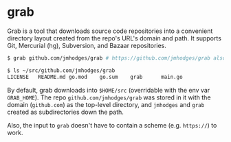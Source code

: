 grab
====

Grab is a tool that downloads source code repositories into a convenient
directory layout created from the repo's URL's domain and path. It supports Git,
Mercurial (hg), Subversion, and Bazaar repositories.


```bash
$ grab github.com/jmhodges/grab # https://github.com/jmhodges/grab also works.

$ ls ~/src/github.com/jmhodges/grab
LICENSE   README.md go.mod    go.sum    grab      main.go
```

By default, grab downloads into `$HOME/src` (overridable with the env var
`GRAB_HOME`). The repo `github.com/jmhodges/grab` was stored in it with the
domain (`github.com`) as the top-level directory, and `jmhodges` and `grab`
created as subdirectories down the path.

Also, the input to `grab` doesn't have to contain a scheme (e.g. `https://`) to
work.